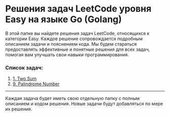 # Решения задач LeetCode уровня Easy на языке Go (Golang)

В этой папке вы найдете решения задач LeetCode, относящихся к категории Easy. Каждое решение сопровождается подробным описанием задачи и пояснением кода. Мы будем стараться предоставлять эффективные и понятные решения для всех задач, помогая вам улучшать свои навыки программирования.

### Список задач:

1. [1. Two Sum](twoSum_1/Readme.md)
2. [9. Palindrome Number](PalindromeNumber_9/Readme.md)

---

Каждая задача будет иметь свою отдельную папку с полным описанием и кодом решения. Новые задачи будут добавляться по мере их решения.
